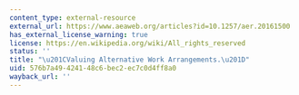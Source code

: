 ```yaml
---
content_type: external-resource
external_url: https://www.aeaweb.org/articles?id=10.1257/aer.20161500
has_external_license_warning: true
license: https://en.wikipedia.org/wiki/All_rights_reserved
status: ''
title: "\u201CValuing Alternative Work Arrangements.\u201D"
uid: 576b7a49-4241-48c6-bec2-ec7c0d4ff8a0
wayback_url: ''
---
```

